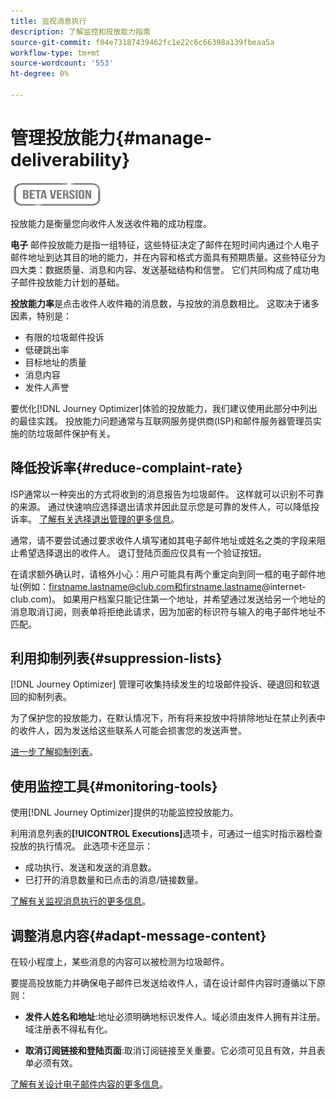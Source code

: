 ```yaml
---
title: 监视消息执行
description: 了解监控和投放能力指南
source-git-commit: f04e73187439462fc1e22c6c66398a139fbeaa5a
workflow-type: tm+mt
source-wordcount: '553'
ht-degree: 0%

---
```


# 管理投放能力{#manage-deliverability}

![](assets/do-not-localize/badge.png)

投放能力是衡量您向收件人发送收件箱的成功程度。

**电子** 邮件投放能力是指一组特征，这些特征决定了邮件在短时间内通过个人电子邮件地址到达其目的地的能力，并在内容和格式方面具有预期质量。这些特征分为四大类：数据质量、消息和内容、发送基础结构和信誉。 它们共同构成了成功电子邮件投放能力计划的基础。

**投放能力率**&#x200B;是点击收件人收件箱的消息数，与投放的消息数相比。 这取决于诸多因素，特别是：

* 有限的垃圾邮件投诉
* 低硬跳出率
* 目标地址的质量
* 消息内容
* 发件人声誉

要优化[!DNL Journey Optimizer]体验的投放能力，我们建议使用此部分中列出的最佳实践。 投放能力问题通常与互联网服务提供商(ISP)和邮件服务器管理员实施的防垃圾邮件保护有关。

## 降低投诉率{#reduce-complaint-rate}

ISP通常以一种突出的方式将收到的消息报告为垃圾邮件。 这样就可以识别不可靠的来源。 通过快速响应选择退出请求并因此显示您是可靠的发件人，可以降低投诉率。 [了解有关选择退出管理的更多信息](consent.md#opt-out-management)。

通常，请不要尝试通过要求收件人填写诸如其电子邮件地址或姓名之类的字段来阻止希望选择退出的收件人。 退订登陆页面应仅具有一个验证按钮。

在请求额外确认时，请格外小心：用户可能具有两个重定向到同一框的电子邮件地址(例如：firstname.lastname@club.com和firstname.lastname@internet-club.com)。 如果用户档案只能记住第一个地址，并希望通过发送给另一个地址的消息取消订阅，则表单将拒绝此请求，因为加密的标识符与输入的电子邮件地址不匹配。

## 利用抑制列表{#suppression-lists}

[!DNL Journey Optimizer] 管理可收集持续发生的垃圾邮件投诉、硬退回和软退回的抑制列表。

为了保护您的投放能力，在默认情况下，所有将来投放中将排除地址在禁止列表中的收件人，因为发送给这些联系人可能会损害您的发送声誉。

[进一步了解抑制列表](suppression-list.md)。

## 使用监控工具{#monitoring-tools}

使用[!DNL Journey Optimizer]提供的功能监控投放能力。

利用消息列表的&#x200B;**[!UICONTROL Executions]**&#x200B;选项卡，可通过一组实时指示器检查投放的执行情况。 此选项卡还显示：
* 成功执行、发送和发送的消息数。
* 已打开的消息数量和已点击的消息/链接数量。

[了解有关监视消息执行的更多信息](message-monitoring.md)。

## 调整消息内容{#adapt-message-content}

在较小程度上，某些消息的内容可以被检测为垃圾邮件。

<!--The use of certain words or of exclamation points in the subject line and within the messages can be read as signs of spam.

Spammers are also known to replace text with images to stop offending text from being analyzed automatically by anti-spam filters. In response to this, a message (in HTML format) with a high proportion of images, or images as attachments, may end up being blocked.-->

要提高投放能力并确保电子邮件已发送给收件人，请在设计邮件内容时遵循以下原则：

* **发件人姓名和地址**:地址必须明确地标识发件人。域必须由发件人拥有并注册。 域注册表不得私有化。

<!--* **Subject**: Avoid excessive capitalization and punctuation, and words that are frequently used by spammers ("Win", "Free", etc.).
* **Personalize your email**: Personalizing the email increases the chances of your message being opened.
* **Images and text**: Respect a decent text/image ratio (for example 60% text and 40% images).-->
* **取消订阅链接和登陆页面**:取消订阅链接至关重要。它必须可见且有效，并且表单必须有效。

<!--**Use tools** offered by Journey Optimizer to optimize the content of your email (delivery analysis, anti-spam analysis).-->

[了解有关设计电子邮件内容的更多信息](design-emails.md)。
